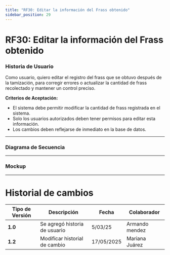 ```yaml
---
title: "RF30: Editar la información del Frass obtenido"  
sidebar_position: 29
---
```


# RF30: Editar la información del Frass obtenido


### Historia de Usuario
Como usuario, quiero editar el registro del frass que se obtuvo después de la tamización, para corregir errores o actualizar la cantidad de frass recolectado y mantener un control preciso.


  **Criterios de Aceptación:**
  - El sistema debe permitir modificar la cantidad de frass registrada en el sistema.
  - Solo los usuarios autorizados deben tener permisos para editar esta información.
  - Los cambios deben reflejarse de inmediato en la base de datos.

---

### Diagrama de Secuencia


---

### Mockup

---
# Historial de cambios
| **Tipo de Versión** | **Descripción**                      | **Fecha** | **Colaborador**   |
| ------------------- | ------------------------------------ | --------- | ----------------- |
| **1.0**             | Se agregó historia de usuario        | 5/03/25   | Armando mendez    |
| **1.2**             | Modificar historial de cambio        | 17/05/2025| Mariana Juárez    |

